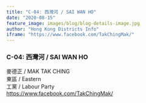 ```yaml
---
title: "C-04: 西灣河 / SAI WAN HO"
date: "2020-08-15"
feature_image: images/blog/blog-details-image.jpg
author: "Hong Kong Districts Info"
iframe: "https://www.facebook.com/TakChingMak/"
---
```


### C-04: 西灣河 / SAI WAN HO  
麥德正 / MAK TAK CHING  
東區 / Eastern  
工黨 / Labour Party  
https://www.facebook.com/TakChingMak/
